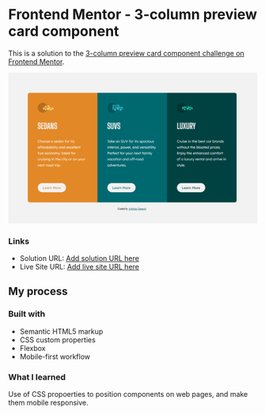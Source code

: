 # Frontend Mentor - 3-column preview card component

This is a solution to the [3-column preview card component challenge on Frontend Mentor](https://www.frontendmentor.io/challenges/3column-preview-card-component-pH92eAR2-).

![](./images/solution.png)

### Links

- Solution URL: [Add solution URL here](https://github.com/samuel-faith/3-column-preview-card-component-main)
- Live Site URL: [Add live site URL here](https://samuel-faith.github.io/3-column-preview-card-component-main/)

## My process

### Built with

- Semantic HTML5 markup
- CSS custom properties
- Flexbox
- Mobile-first workflow

### What I learned

Use of CSS propoerties to position components on web pages, and make them mobile responsive.